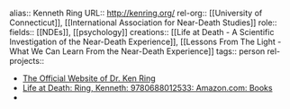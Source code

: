 alias:: Kenneth Ring
URL:: http://kenring.org/
rel-org:: [[University of Connecticut]], [[International Association for Near-Death Studies]] 
role::
fields:: [[NDEs]], [[psychology]] 
creations:: [[Life at Death - A Scientific Investigation of the Near-Death Experience]], [[Lessons From The Light - What We Can Learn From the Near-Death Experience]] 
tags:: person
rel-projects::


- [The Official Website of Dr. Ken Ring](http://kenring.org/)
- [Life at Death: Ring, Kenneth: 9780688012533: Amazon.com: Books](https://www.amazon.com/dp/0688012531/?tag=iandsorg-20)
-